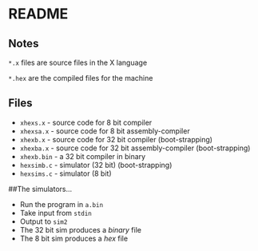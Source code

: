 # README
## Notes
`*.x` files are source files in the X language

`*.hex` are the compiled files for the machine

## Files
* `xhexs.x`   - source code for 8 bit compiler
* `xhexsa.x`  - source code for 8 bit assembly-compiler
* `xhexb.x`   - source code for 32 bit compiler (boot-strapping)
* `xhexba.x`  - source code for 32 bit assembly-compiler (boot-strapping)
* `xhexb.bin` - a 32 bit compiler in binary
* `hexsimb.c` - simulator (32 bit) (boot-strapping)
* `hexsims.c` - simulator (8 bit)

##The simulators...

* Run the program in `a.bin`
* Take input from `stdin`
* Output to `sim2`
* The 32 bit sim produces a *binary* file
* The 8 bit sim produces a *hex* file

